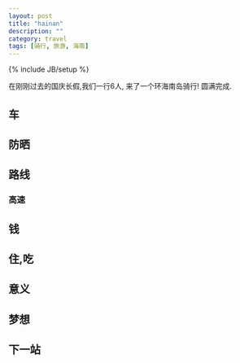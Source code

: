 ```yaml
---
layout: post
title: "hainan"
description: ""
category: travel
tags: [骑行, 旅游, 海南]
---
```

{% include JB/setup %}

在刚刚过去的国庆长假,我们一行6人, 来了一个环海南岛骑行! 圆满完成.

## 车

## 防晒

## 路线

### 高速

### 

## 钱

## 住,吃

## 意义

## 梦想

## 下一站
